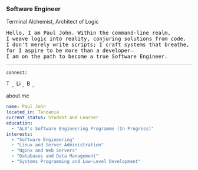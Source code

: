 <h3>Software Engineer</h3>

<p>
<span>Terminal Alchemist</span>, <span>Architect of Logic</span>
</p>

<pre>
Hello, I am Paul John. Within the command-line realm,
I weave logic into reality, conjuring solutions from code.
I don't merely write scripts; I craft systems that breathe,
for I aspire to be more than a developer—
I am on the path to become a true Software Engineer.
</pre>

<div style="border-top: 1px solid #ccc; margin-top: 10px;"></div>

<code>connect:</code>

<p>
  <a href="https://twitter.com/namestarlit">
    <img src="https://cdn.simpleicons.org/twitter/f5f5f5" alt="Twitter" height="16" width="16">
  </a>&nbsp;
  <a href="https://www.linkedin.com/in/namestarlit/">
    <img src="https://cdn.simpleicons.org/linkedin/f5f5f5" alt="LinkedIn" height="16" width="16">
  </a>&nbsp;
  <a href="https://bento.me/starlit">
    <img src="https://cdn.simpleicons.org/bento/f5f5f5" alt="Bento" height="16" width="16">
  </a>&nbsp;
</p>

<p>about.me</p>

```yaml
name: Paul John
located_in: Tanzania
current_status: Student and Learner
education:
  - "ALX's Software Engineering Programme (In Progress)"
interests:
  - "Software Engineering"
  - "Linux and Server Administration"
  - "Nginx and Web Servers"
  - "Databases and Data Management"
  - "Systems Programming and Low-Level Development"
```
